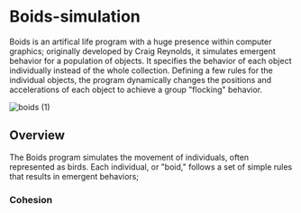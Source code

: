 # Boids-simulation
Boids is an artifical life program with a huge presence within computer graphics; originally developed by Craig Reynolds, it simulates emergent behavior for a population of objects. It specifies the behavior of each object individually instead of the whole collection. Defining a few rules for the individual objects, the program dynamically changes the positions and accelerations of each object to achieve a group "flocking" behavior.
<br>

![boids (1)](https://github.com/rayhant2/Boids-simulation/assets/61428939/9b802e96-7140-4689-b60c-d6cf131e3351)

## Overview

The Boids program simulates the movement of individuals, often represented as birds. Each individual, or "boid," follows a set of simple rules that results in emergent behaviors;

### Cohesion




